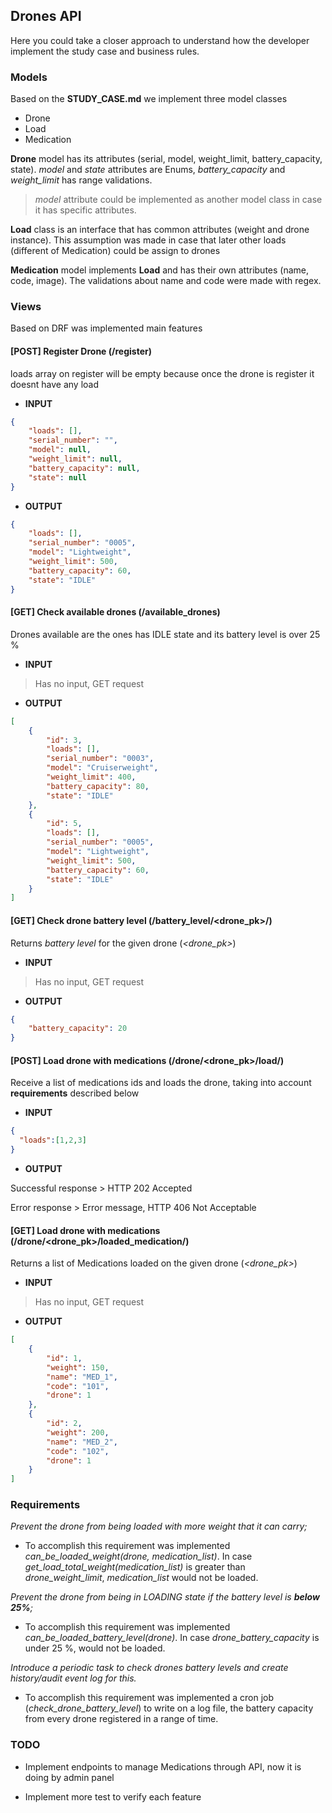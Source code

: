  ## Drones API

Here you could take a closer approach to understand how the developer implement the study case and business rules.

### Models

Based on the **STUDY_CASE.md** we implement three model classes

- Drone
- Load
- Medication

**Drone** model has its attributes (serial, model, weight_limit, battery_capacity, state). *model* and *state* 
attributes are Enums, *battery_capacity* and *weight_limit* has range validations.

>*model* attribute could be implemented as another model class in case it has specific attributes. 

**Load** class is an interface that has common attributes (weight and drone instance). This assumption was made in case
that later other loads (different of Medication) could be assign to drones

**Medication** model implements **Load** and has their own attributes (name, code, image). The validations about name 
and code were made with regex.

### Views

Based on DRF was implemented main features

#### [POST] Register Drone (/register) 
loads array on register will be empty because once the drone is register it doesnt have any load

- **INPUT** 
```json
{
    "loads": [],
    "serial_number": "",
    "model": null,
    "weight_limit": null,
    "battery_capacity": null,
    "state": null
}
```

- **OUTPUT** 
```json
{
    "loads": [],
    "serial_number": "0005",
    "model": "Lightweight",
    "weight_limit": 500,
    "battery_capacity": 60,
    "state": "IDLE"
}
```

#### [GET] Check available drones (/available_drones)
Drones available are the ones has IDLE state and its battery level is over 25 %

- **INPUT** 
> Has no input, GET request 


- **OUTPUT** 
```json
[
    {
        "id": 3,
        "loads": [],
        "serial_number": "0003",
        "model": "Cruiserweight",
        "weight_limit": 400,
        "battery_capacity": 80,
        "state": "IDLE"
    },
    {
        "id": 5,
        "loads": [],
        "serial_number": "0005",
        "model": "Lightweight",
        "weight_limit": 500,
        "battery_capacity": 60,
        "state": "IDLE"
    }
]
```

#### [GET] Check drone battery level (/battery_level/<drone_pk>/)
Returns *battery level* for the given drone (*<drone_pk>*)  

- **INPUT** 
> Has no input, GET request 


- **OUTPUT** 
```json
{
    "battery_capacity": 20
}
```

#### [POST] Load drone with medications (/drone/<drone_pk>/load/)
Receive a list of medications ids and loads the drone, taking into account **requirements** described below

- **INPUT** 
```json
{
  "loads":[1,2,3]
}
```


- **OUTPUT** 

Successful response >  HTTP 202 Accepted

Error response > Error message, HTTP 406 Not Acceptable

#### [GET] Load drone with medications (/drone/<drone_pk>/loaded_medication/)

Returns a list of Medications loaded on the given drone (*<drone_pk>*)

- **INPUT** 
> Has no input, GET request 


- **OUTPUT** 
```json
[
    {
        "id": 1,
        "weight": 150,
        "name": "MED_1",
        "code": "101",
        "drone": 1
    },
    {
        "id": 2,
        "weight": 200,
        "name": "MED_2",
        "code": "102",
        "drone": 1
    }
]
```

### Requirements

*Prevent the drone from being loaded with more weight that it can carry;*

- To accomplish this requirement was implemented *can_be_loaded_weight(drone, medication_list)*. 
In case *get_load_total_weight(medication_list)* is greater than *drone_weight_limit*, 
*medication_list* would not be loaded.

*Prevent the drone from being in LOADING state if the battery level is **below 25%**;*

- To accomplish this requirement was implemented *can_be_loaded_battery_level(drone)*. 
In case *drone_battery_capacity* is under 25 %, would not be loaded.

*Introduce a periodic task to check drones battery levels and create history/audit event log 
for this.*

- To accomplish this requirement was implemented a cron job (*check_drone_battery_level*) to 
write on a log file, the battery capacity from every drone registered in a range of time.


### TODO

- Implement endpoints to manage Medications through API, now it is doing by admin panel

- Implement more test to verify each feature
